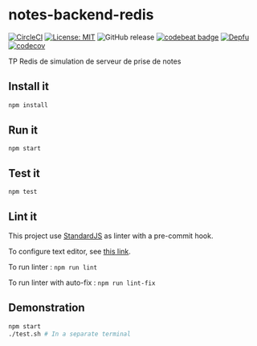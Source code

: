 # notes-backend-redis

[![CircleCI](https://circleci.com/gh/sylvainmetayer/notes-backend-redis.svg?style=svg)](https://circleci.com/gh/sylvainmetayer/notes-backend-redis) [![License: MIT](https://img.shields.io/badge/License-MIT-yellow.svg)](https://opensource.org/licenses/MIT) ![GitHub release](https://img.shields.io/github/release/sylvainmetayer/notes-backend-redis.svg) [![codebeat badge](https://codebeat.co/badges/948ed528-a4e8-4ed9-aea4-fda02ba94859)](https://codebeat.co/projects/github-com-sylvainmetayer-notes-backend-redis-master) [![Depfu](https://badges.depfu.com/badges/4034a6e0304e200260c1dfeb90959459/overview.svg)](https://depfu.com/github/sylvainmetayer/notes-backend-redis) [![codecov](https://codecov.io/gh/sylvainmetayer/notes-backend-redis/branch/master/graph/badge.svg)](https://codecov.io/gh/sylvainmetayer/notes-backend-redis)

TP Redis de simulation de serveur de prise de notes

## Install it

```bash
npm install
```

## Run it

`npm start`

## Test it

`npm test`

## Lint it 

This project use [StandardJS](https://standardjs.com) as linter with a pre-commit hook.

To configure text editor, see [this link](https://standardjs.com/#are-there-text-editor-plugins).

To run linter : `npm run lint`

To run linter with auto-fix : `npm run lint-fix`

## Demonstration

```bash
npm start
./test.sh # In a separate terminal
```
